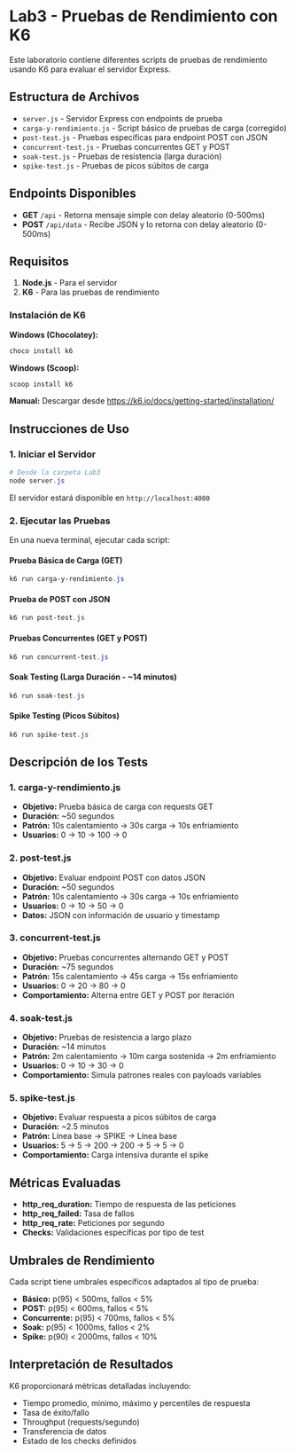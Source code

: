 # Lab3 - Pruebas de Rendimiento con K6

Este laboratorio contiene diferentes scripts de pruebas de rendimiento usando K6 para evaluar el servidor Express.

## Estructura de Archivos

- `server.js` - Servidor Express con endpoints de prueba
- `carga-y-rendimiento.js` - Script básico de pruebas de carga (corregido)
- `post-test.js` - Pruebas específicas para endpoint POST con JSON
- `concurrent-test.js` - Pruebas concurrentes GET y POST
- `soak-test.js` - Pruebas de resistencia (larga duración)
- `spike-test.js` - Pruebas de picos súbitos de carga

## Endpoints Disponibles

- **GET** `/api` - Retorna mensaje simple con delay aleatorio (0-500ms)
- **POST** `/api/data` - Recibe JSON y lo retorna con delay aleatorio (0-500ms)

## Requisitos

1. **Node.js** - Para el servidor
2. **K6** - Para las pruebas de rendimiento

### Instalación de K6

**Windows (Chocolatey):**
```powershell
choco install k6
```

**Windows (Scoop):**
```powershell
scoop install k6
```

**Manual:** Descargar desde https://k6.io/docs/getting-started/installation/

## Instrucciones de Uso

### 1. Iniciar el Servidor

```powershell
# Desde la carpeta Lab3
node server.js
```

El servidor estará disponible en `http://localhost:4000`

### 2. Ejecutar las Pruebas

En una nueva terminal, ejecutar cada script:

#### Prueba Básica de Carga (GET)
```powershell
k6 run carga-y-rendimiento.js
```

#### Prueba de POST con JSON
```powershell
k6 run post-test.js
```

#### Pruebas Concurrentes (GET y POST)
```powershell
k6 run concurrent-test.js
```

#### Soak Testing (Larga Duración - ~14 minutos)
```powershell
k6 run soak-test.js
```

#### Spike Testing (Picos Súbitos)
```powershell
k6 run spike-test.js
```

## Descripción de los Tests

### 1. carga-y-rendimiento.js
- **Objetivo:** Prueba básica de carga con requests GET
- **Duración:** ~50 segundos
- **Patrón:** 10s calentamiento → 30s carga → 10s enfriamiento
- **Usuarios:** 0 → 10 → 100 → 0

### 2. post-test.js
- **Objetivo:** Evaluar endpoint POST con datos JSON
- **Duración:** ~50 segundos
- **Patrón:** 10s calentamiento → 30s carga → 10s enfriamiento
- **Usuarios:** 0 → 10 → 50 → 0
- **Datos:** JSON con información de usuario y timestamp

### 3. concurrent-test.js
- **Objetivo:** Pruebas concurrentes alternando GET y POST
- **Duración:** ~75 segundos
- **Patrón:** 15s calentamiento → 45s carga → 15s enfriamiento
- **Usuarios:** 0 → 20 → 80 → 0
- **Comportamiento:** Alterna entre GET y POST por iteración

### 4. soak-test.js
- **Objetivo:** Pruebas de resistencia a largo plazo
- **Duración:** ~14 minutos
- **Patrón:** 2m calentamiento → 10m carga sostenida → 2m enfriamiento
- **Usuarios:** 0 → 10 → 30 → 0
- **Comportamiento:** Simula patrones reales con payloads variables

### 5. spike-test.js
- **Objetivo:** Evaluar respuesta a picos súbitos de carga
- **Duración:** ~2.5 minutos
- **Patrón:** Línea base → SPIKE → Línea base
- **Usuarios:** 5 → 5 → 200 → 200 → 5 → 5 → 0
- **Comportamiento:** Carga intensiva durante el spike

## Métricas Evaluadas

- **http_req_duration:** Tiempo de respuesta de las peticiones
- **http_req_failed:** Tasa de fallos
- **http_req_rate:** Peticiones por segundo
- **Checks:** Validaciones específicas por tipo de test

## Umbrales de Rendimiento

Cada script tiene umbrales específicos adaptados al tipo de prueba:
- **Básico:** p(95) < 500ms, fallos < 5%
- **POST:** p(95) < 600ms, fallos < 5%
- **Concurrente:** p(95) < 700ms, fallos < 5%
- **Soak:** p(95) < 1000ms, fallos < 2%
- **Spike:** p(90) < 2000ms, fallos < 10%

## Interpretación de Resultados

K6 proporcionará métricas detalladas incluyendo:
- Tiempo promedio, mínimo, máximo y percentiles de respuesta
- Tasa de éxito/fallo
- Throughput (requests/segundo)
- Transferencia de datos
- Estado de los checks definidos

